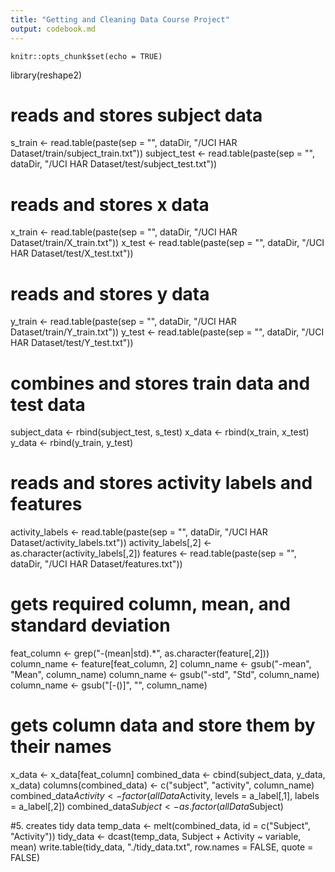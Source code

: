 ```yaml
---
title: "Getting and Cleaning Data Course Project"
output: codebook.md
---
```


```{r setup, include=FALSE}
knitr::opts_chunk$set(echo = TRUE)
```

library(reshape2)

# reads and stores subject data
s_train <- read.table(paste(sep = "", dataDir, "/UCI HAR Dataset/train/subject_train.txt"))
subject_test <- read.table(paste(sep = "", dataDir, "/UCI HAR Dataset/test/subject_test.txt"))

# reads and stores x data
x_train <- read.table(paste(sep = "", dataDir, "/UCI HAR Dataset/train/X_train.txt"))
x_test <- read.table(paste(sep = "", dataDir, "/UCI HAR Dataset/test/X_test.txt"))

# reads and stores y data
y_train <- read.table(paste(sep = "", dataDir, "/UCI HAR Dataset/train/Y_train.txt"))
y_test <- read.table(paste(sep = "", dataDir, "/UCI HAR Dataset/test/Y_test.txt"))

# combines and stores train data and test data
subject_data <- rbind(subject_test, s_test)
x_data <- rbind(x_train, x_test)
y_data <- rbind(y_train, y_test)

# reads and stores activity labels and features
activity_labels <- read.table(paste(sep = "", dataDir, "/UCI HAR Dataset/activity_labels.txt"))
activity_labels[,2] <- as.character(activity_labels[,2])
features <- read.table(paste(sep = "", dataDir, "/UCI HAR Dataset/features.txt"))

# gets required column, mean, and standard deviation
feat_column <- grep("-(mean|std).*", as.character(feature[,2]))
column_name <- feature[feat_column, 2]
column_name <- gsub("-mean", "Mean", column_name)
column_name <- gsub("-std", "Std", column_name)
column_name <- gsub("[-()]", "", column_name)

# gets column data and store them by their names
x_data <- x_data[feat_column]
combined_data <- cbind(subject_data, y_data, x_data)
columns(combined_data) <- c("subject", "activity", column_name)
combined_data$Activity <- factor(allData$Activity, levels = a_label[,1], labels = a_label[,2])
combined_data$Subject <- as.factor(allData$Subject)

#5. creates tidy data
temp_data <- melt(combined_data, id = c("Subject", "Activity"))
tidy_data <- dcast(temp_data, Subject + Activity ~ variable, mean)
write.table(tidy_data, "./tidy_data.txt", row.names = FALSE, quote = FALSE)
